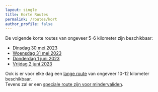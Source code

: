 ```yaml
---
layout: single
title: Korte Routes
permalink: /routes/kort
author_profile: false
---
```


De volgende korte routes van ongeveer 5-6 kilometer zijn beschikbaar:

- [Dinsdag 30 mei 2023](/routes/kort/dinsdag)
- [Woensdag 31 mei 2023](/routes/kort/woensdag)
- [Donderdag 1 juni 2023](/routes/kort/donderdag)
- [Vrijdag 2 juni 2023](/routes/kort/vrijdag)

Ook is er voor elke dag een [lange route](/routes/lang) van ongeveer 10-12 kilometer beschikbaar.  
Tevens zal er een [speciale route zijn voor mindervaliden](/routes/mindervaliden).
